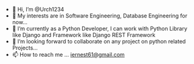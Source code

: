- 👋 Hi, I’m @Urch1234
- 👀 My interests are in Software Engineering, Database Engineering for now...
- 🌱 I’m currently as a Python Developer, I can work with Python Library like Django and Framework like Django REST Framework 
- 💞️ I’m looking forward to collaborate on any project on python related Projects...
- 📫 How to reach me ... iernest61@gmail.com

<!---
Urch1234/Urch1234 is a ✨ special ✨ repository because its `README.md` (this file) appears on your GitHub profile.
You can click the Preview link to take a look at your changes.
--->

